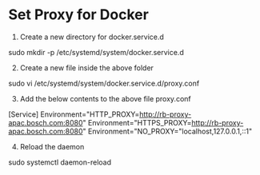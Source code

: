 # Set Proxy for Docker

1. Create a new directory for docker.service.d

sudo mkdir -p /etc/systemd/system/docker.service.d

2. Create a new file inside the above folder

sudo vi /etc/systemd/system/docker.service.d/proxy.conf

3. Add the below contents to the above file proxy.conf

[Service]
Environment="HTTP_PROXY=http://rb-proxy-apac.bosch.com:8080"
Environment="HTTPS_PROXY=http://rb-proxy-apac.bosch.com:8080"
Environment="NO_PROXY="localhost,127.0.0.1,::1"


4. Reload the daemon

sudo systemctl daemon-reload
